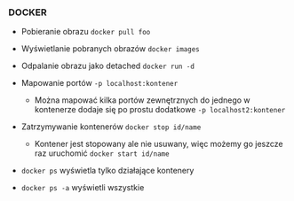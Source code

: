 ### DOCKER

- Pobieranie obrazu
	`docker pull foo`

- Wyświetlanie pobranych obrazów
	`docker images`

- Odpalanie obrazu jako detached 
	`docker run -d`	

- Mapowanie portów
	`-p localhost:kontener`
	- Można mapować kilka portów zewnętrznych do jednego w kontenerze
		dodaje się po prostu dodatkowe `-p localhost2:kontener`

- Zatrzymywanie kontenerów 
	`docker stop id/name`
	-	Kontener jest stopowany ale nie usuwany, więc możemy go jeszcze raz uruchomić
	`docker start id/name`

- `docker ps` wyświetla tylko działające kontenery
- `docker ps -a` wyświetli wszystkie
